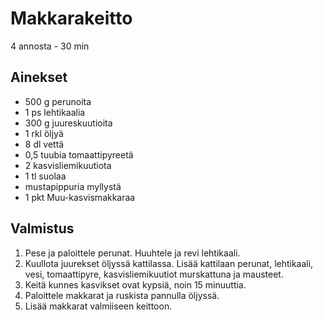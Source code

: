 # Makkarakeitto
4 annosta - 30 min

## Ainekset
- 500 g perunoita
- 1 ps lehtikaalia
- 300 g juureskuutioita
- 1 rkl öljyä
- 8 dl vettä
- 0,5 tuubia tomaattipyreetä
- 2 kasvisliemikuutiota
- 1 tl suolaa
- mustapippuria myllystä
- 1 pkt Muu-kasvismakkaraa

## Valmistus
1. Pese ja paloittele perunat. Huuhtele ja revi lehtikaali.
2. Kuullota juurekset öljyssä kattilassa. Lisää kattilaan perunat, lehtikaali, vesi, tomaattipyre, kasvisliemikuutiot murskattuna ja mausteet.
3. Keitä kunnes kasvikset ovat kypsiä, noin 15 minuuttia.
4. Paloittele makkarat ja ruskista pannulla öljyssä.
5. Lisää makkarat valmiiseen keittoon.
